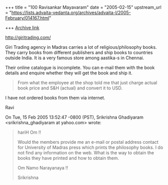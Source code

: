 +++
title = "100 Ravisankar Mayavaram"
date = "2005-02-15"
upstream_url = "https://lists.advaita-vedanta.org/archives/advaita-l/2005-February/014167.html"

+++
[Archive link](https://lists.advaita-vedanta.org/archives/advaita-l/2005-February/014167.html)

http://giritrading.com/

 Giri Trading agency in Madras carries a lot of religious/philosophy
books. They carry books from different publishers and ship books to
countries outside India.  It is a very famous store among aastika-s in
Chennai.

Their online catalogue is incomplete. You can e-mail them with the
book details and enquire whether they will get the book and ship it.
>From what the employee at the shop told me that just charge actual  
book price and S&H (actual) and convert it to USD.

I have not ordered books from them  via internet.

Ravi




On Tue, 15 Feb 2005 13:52:47 -0800 (PST), Srikrishna Ghadiyaram
<srikrishna_ghadiyaram at yahoo.com> wrote:
> hariH Om !!
> 
> Would the members provide me an e-mail or postal
> address contact for University of Madras press which
> prints the philosophy books. I do  not find any
> information on the web. What is the way to obtain the
> books they have printed and how to obtain them.
> 
> Om Namo Narayanaya !!
> 
> Srikrishna
>

